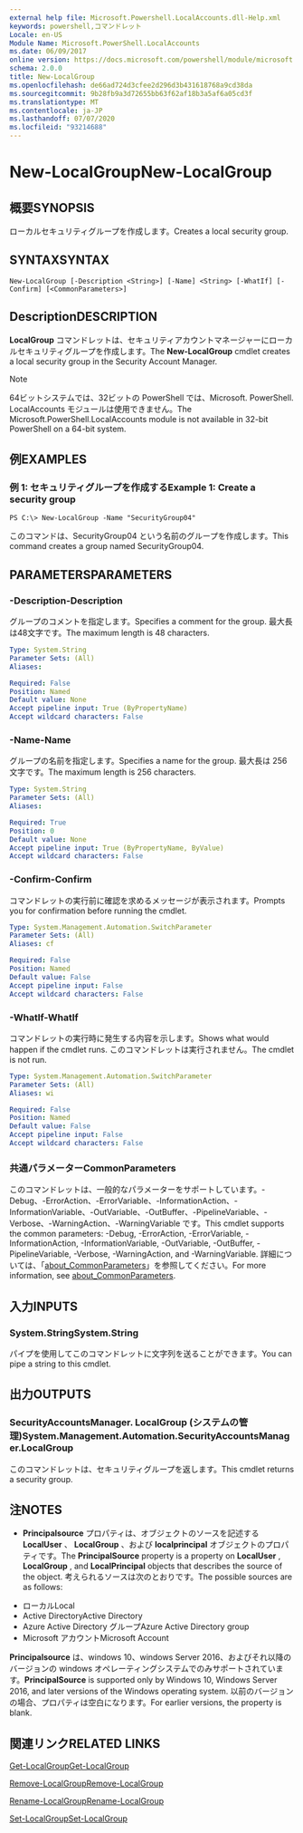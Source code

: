 ```yaml
---
external help file: Microsoft.Powershell.LocalAccounts.dll-Help.xml
keywords: powershell,コマンドレット
Locale: en-US
Module Name: Microsoft.PowerShell.LocalAccounts
ms.date: 06/09/2017
online version: https://docs.microsoft.com/powershell/module/microsoft.powershell.localaccounts/new-localgroup?view=powershell-5.1&WT.mc_id=ps-gethelp
schema: 2.0.0
title: New-LocalGroup
ms.openlocfilehash: de66ad724d3cfee2d296d3b431618768a9cd38da
ms.sourcegitcommit: 9b28fb9a3d72655bb63f62af18b3a5af6a05cd3f
ms.translationtype: MT
ms.contentlocale: ja-JP
ms.lasthandoff: 07/07/2020
ms.locfileid: "93214688"
---
```

# <span data-ttu-id="f7a83-103">New-LocalGroup</span><span class="sxs-lookup"><span data-stu-id="f7a83-103">New-LocalGroup</span></span>

## <span data-ttu-id="f7a83-104">概要</span><span class="sxs-lookup"><span data-stu-id="f7a83-104">SYNOPSIS</span></span>
<span data-ttu-id="f7a83-105">ローカルセキュリティグループを作成します。</span><span class="sxs-lookup"><span data-stu-id="f7a83-105">Creates a local security group.</span></span>

## <span data-ttu-id="f7a83-106">SYNTAX</span><span class="sxs-lookup"><span data-stu-id="f7a83-106">SYNTAX</span></span>

```
New-LocalGroup [-Description <String>] [-Name] <String> [-WhatIf] [-Confirm] [<CommonParameters>]
```

## <span data-ttu-id="f7a83-107">Description</span><span class="sxs-lookup"><span data-stu-id="f7a83-107">DESCRIPTION</span></span>
<span data-ttu-id="f7a83-108">**LocalGroup** コマンドレットは、セキュリティアカウントマネージャーにローカルセキュリティグループを作成します。</span><span class="sxs-lookup"><span data-stu-id="f7a83-108">The **New-LocalGroup** cmdlet creates a local security group in the Security Account Manager.</span></span>

> [!NOTE]
> <span data-ttu-id="f7a83-109">64ビットシステムでは、32ビットの PowerShell では、Microsoft. PowerShell. LocalAccounts モジュールは使用できません。</span><span class="sxs-lookup"><span data-stu-id="f7a83-109">The Microsoft.PowerShell.LocalAccounts module is not available in 32-bit PowerShell on a 64-bit system.</span></span>

## <span data-ttu-id="f7a83-110">例</span><span class="sxs-lookup"><span data-stu-id="f7a83-110">EXAMPLES</span></span>

### <span data-ttu-id="f7a83-111">例 1: セキュリティグループを作成する</span><span class="sxs-lookup"><span data-stu-id="f7a83-111">Example 1: Create a security group</span></span>

```
PS C:\> New-LocalGroup -Name "SecurityGroup04"
```

<span data-ttu-id="f7a83-112">このコマンドは、SecurityGroup04 という名前のグループを作成します。</span><span class="sxs-lookup"><span data-stu-id="f7a83-112">This command creates a group named SecurityGroup04.</span></span>

## <span data-ttu-id="f7a83-113">PARAMETERS</span><span class="sxs-lookup"><span data-stu-id="f7a83-113">PARAMETERS</span></span>

### <span data-ttu-id="f7a83-114">-Description</span><span class="sxs-lookup"><span data-stu-id="f7a83-114">-Description</span></span>
<span data-ttu-id="f7a83-115">グループのコメントを指定します。</span><span class="sxs-lookup"><span data-stu-id="f7a83-115">Specifies a comment for the group.</span></span>
<span data-ttu-id="f7a83-116">最大長は48文字です。</span><span class="sxs-lookup"><span data-stu-id="f7a83-116">The maximum length is 48 characters.</span></span>

```yaml
Type: System.String
Parameter Sets: (All)
Aliases:

Required: False
Position: Named
Default value: None
Accept pipeline input: True (ByPropertyName)
Accept wildcard characters: False
```

### <span data-ttu-id="f7a83-117">-Name</span><span class="sxs-lookup"><span data-stu-id="f7a83-117">-Name</span></span>
<span data-ttu-id="f7a83-118">グループの名前を指定します。</span><span class="sxs-lookup"><span data-stu-id="f7a83-118">Specifies a name for the group.</span></span>
<span data-ttu-id="f7a83-119">最大長は 256 文字です。</span><span class="sxs-lookup"><span data-stu-id="f7a83-119">The maximum length is 256 characters.</span></span>

```yaml
Type: System.String
Parameter Sets: (All)
Aliases:

Required: True
Position: 0
Default value: None
Accept pipeline input: True (ByPropertyName, ByValue)
Accept wildcard characters: False
```

### <span data-ttu-id="f7a83-120">-Confirm</span><span class="sxs-lookup"><span data-stu-id="f7a83-120">-Confirm</span></span>
<span data-ttu-id="f7a83-121">コマンドレットの実行前に確認を求めるメッセージが表示されます。</span><span class="sxs-lookup"><span data-stu-id="f7a83-121">Prompts you for confirmation before running the cmdlet.</span></span>

```yaml
Type: System.Management.Automation.SwitchParameter
Parameter Sets: (All)
Aliases: cf

Required: False
Position: Named
Default value: False
Accept pipeline input: False
Accept wildcard characters: False
```

### <span data-ttu-id="f7a83-122">-WhatIf</span><span class="sxs-lookup"><span data-stu-id="f7a83-122">-WhatIf</span></span>
<span data-ttu-id="f7a83-123">コマンドレットの実行時に発生する内容を示します。</span><span class="sxs-lookup"><span data-stu-id="f7a83-123">Shows what would happen if the cmdlet runs.</span></span>
<span data-ttu-id="f7a83-124">このコマンドレットは実行されません。</span><span class="sxs-lookup"><span data-stu-id="f7a83-124">The cmdlet is not run.</span></span>

```yaml
Type: System.Management.Automation.SwitchParameter
Parameter Sets: (All)
Aliases: wi

Required: False
Position: Named
Default value: False
Accept pipeline input: False
Accept wildcard characters: False
```

### <span data-ttu-id="f7a83-125">共通パラメーター</span><span class="sxs-lookup"><span data-stu-id="f7a83-125">CommonParameters</span></span>
<span data-ttu-id="f7a83-126">このコマンドレットは、一般的なパラメーターをサポートしています。-Debug、-ErrorAction、-ErrorVariable、-InformationAction、-InformationVariable、-OutVariable、-OutBuffer、-PipelineVariable、-Verbose、-WarningAction、-WarningVariable です。</span><span class="sxs-lookup"><span data-stu-id="f7a83-126">This cmdlet supports the common parameters: -Debug, -ErrorAction, -ErrorVariable, -InformationAction, -InformationVariable, -OutVariable, -OutBuffer, -PipelineVariable, -Verbose, -WarningAction, and -WarningVariable.</span></span> <span data-ttu-id="f7a83-127">詳細については、「[about_CommonParameters](https://go.microsoft.com/fwlink/?LinkID=113216)」を参照してください。</span><span class="sxs-lookup"><span data-stu-id="f7a83-127">For more information, see [about_CommonParameters](https://go.microsoft.com/fwlink/?LinkID=113216).</span></span>

## <span data-ttu-id="f7a83-128">入力</span><span class="sxs-lookup"><span data-stu-id="f7a83-128">INPUTS</span></span>

### <span data-ttu-id="f7a83-129">System.String</span><span class="sxs-lookup"><span data-stu-id="f7a83-129">System.String</span></span>
<span data-ttu-id="f7a83-130">パイプを使用してこのコマンドレットに文字列を送ることができます。</span><span class="sxs-lookup"><span data-stu-id="f7a83-130">You can pipe a string to this cmdlet.</span></span>

## <span data-ttu-id="f7a83-131">出力</span><span class="sxs-lookup"><span data-stu-id="f7a83-131">OUTPUTS</span></span>

### <span data-ttu-id="f7a83-132">SecurityAccountsManager. LocalGroup (システムの管理)</span><span class="sxs-lookup"><span data-stu-id="f7a83-132">System.Management.Automation.SecurityAccountsManager.LocalGroup</span></span>
<span data-ttu-id="f7a83-133">このコマンドレットは、セキュリティグループを返します。</span><span class="sxs-lookup"><span data-stu-id="f7a83-133">This cmdlet returns a security group.</span></span>

## <span data-ttu-id="f7a83-134">注</span><span class="sxs-lookup"><span data-stu-id="f7a83-134">NOTES</span></span>

* <span data-ttu-id="f7a83-135">**Principalsource** プロパティは、オブジェクトのソースを記述する **LocalUser** 、 **LocalGroup** 、および **localprincipal** オブジェクトのプロパティです。</span><span class="sxs-lookup"><span data-stu-id="f7a83-135">The **PrincipalSource** property is a property on **LocalUser** , **LocalGroup** , and **LocalPrincipal** objects that describes the source of the object.</span></span> <span data-ttu-id="f7a83-136">考えられるソースは次のとおりです。</span><span class="sxs-lookup"><span data-stu-id="f7a83-136">The possible sources are as follows:</span></span>

- <span data-ttu-id="f7a83-137">ローカル</span><span class="sxs-lookup"><span data-stu-id="f7a83-137">Local</span></span>
- <span data-ttu-id="f7a83-138">Active Directory</span><span class="sxs-lookup"><span data-stu-id="f7a83-138">Active Directory</span></span>
- <span data-ttu-id="f7a83-139">Azure Active Directory グループ</span><span class="sxs-lookup"><span data-stu-id="f7a83-139">Azure Active Directory group</span></span>
- <span data-ttu-id="f7a83-140">Microsoft アカウント</span><span class="sxs-lookup"><span data-stu-id="f7a83-140">Microsoft Account</span></span>

<span data-ttu-id="f7a83-141">**Principalsource** は、windows 10、windows Server 2016、およびそれ以降のバージョンの windows オペレーティングシステムでのみサポートされています。</span><span class="sxs-lookup"><span data-stu-id="f7a83-141">**PrincipalSource** is supported only by Windows 10, Windows Server 2016, and later versions of the Windows operating system.</span></span> <span data-ttu-id="f7a83-142">以前のバージョンの場合、プロパティは空白になります。</span><span class="sxs-lookup"><span data-stu-id="f7a83-142">For earlier versions, the property is blank.</span></span>

## <span data-ttu-id="f7a83-143">関連リンク</span><span class="sxs-lookup"><span data-stu-id="f7a83-143">RELATED LINKS</span></span>

[<span data-ttu-id="f7a83-144">Get-LocalGroup</span><span class="sxs-lookup"><span data-stu-id="f7a83-144">Get-LocalGroup</span></span>](Get-LocalGroup.md)

[<span data-ttu-id="f7a83-145">Remove-LocalGroup</span><span class="sxs-lookup"><span data-stu-id="f7a83-145">Remove-LocalGroup</span></span>](Remove-LocalGroup.md)

[<span data-ttu-id="f7a83-146">Rename-LocalGroup</span><span class="sxs-lookup"><span data-stu-id="f7a83-146">Rename-LocalGroup</span></span>](Rename-LocalGroup.md)

[<span data-ttu-id="f7a83-147">Set-LocalGroup</span><span class="sxs-lookup"><span data-stu-id="f7a83-147">Set-LocalGroup</span></span>](Set-LocalGroup.md)
